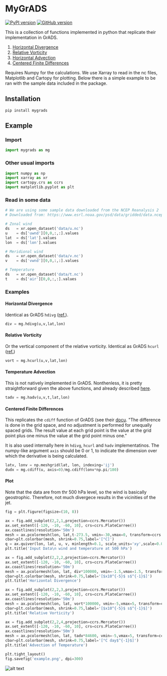 # MyGrADS

[![PyPI version](https://badge.fury.io/py/mygrads.svg)](https://badge.fury.io/py/mygrads) [![GitHub version](https://badge.fury.io/gh/davidmnielsen%2Fmygrads.svg)](https://badge.fury.io/gh/davidmnielsen%2Fmygrads) 

This is a collection of functions implemented in python that replicate their implementation in GrADS.

1. [Horizontal Divergence](#horizontal-divergence)
2. [Relative Vorticity](#relative-vorticity)
3. [Horizontal Advection](#horizontal-advection) 
4. [Centered Finite Differences](#centered-finite-differences)

Requires Numpy for the calculations. We use Xarray to read in the nc files, Matplotlib and Cartopy for plotting. Below there is a simple example to be ran with the sample data included in the package. 

## Installation

```
pip install mygrads
```

## Example

### Import
```python
import mygrads as mg
```

### Other usual imports
```python
import numpy as np
import xarray as xr
import cartopy.crs as ccrs
import matplotlib.pyplot as plt
```

### Read in some data

```python
# We are using some sample data downloaded from the NCEP Reanalysis 2
# Downloaded from: https://www.esrl.noaa.gov/psd/data/gridded/data.ncep.reanalysis2.html

# Zonal wind
ds   = xr.open_dataset('data/u.nc')
u    = ds['uwnd'][0,0,:,:].values
lat  = ds['lat'].values
lon  = ds['lon'].values

# Meridional wind
ds   = xr.open_dataset('data/v.nc')
v    = ds['vwnd'][0,0,:,:].values

# Temperature
ds   = xr.open_dataset('data/t.nc')
t    = ds['air'][0,0,:,:].values
```
### Examples

#### Horizontal Divergence

Identical as GrADS `hdivg` ([ref.](http://cola.gmu.edu/grads/gadoc/gradfunchdivg.html)).

```python
div = mg.hdivg(u,v,lat,lon)
```

#### Relative Vorticity

Or the vertical component of the relative vorticity. Identical as GrADS `hcurl` ([ref.](http://cola.gmu.edu/grads/gadoc/gradfunchcurl.html))

```python
vort = mg.hcurl(u,v,lat,lon)
```

#### Temperature Advection

This is not natively implemented in GrADS. Nonthenless, it is pretty straightforward given the above functions, and already described [here](http://cola.gmu.edu/grads/gadoc/gradfunccdiff.html).

```python
tadv = mg.hadv(u,v,t,lat,lon)
```

#### Centered Finite Differences

This replicates the `cdiff` function of GrADS (see their [docu](http://cola.gmu.edu/grads/gadoc/gradfunccdiff.html). "The difference is done in the grid space, and no adjustment is performed for unequally spaced grids. The result value at each grid point is the value at the grid point plus one minus the value at the grid point minus one."

It is also used internally here in `hdivg`, `hcurl` and `hadv` implementatinos. The numpy-like argument `axis` should be 0 or 1, to indicate the dimension over which the derivative is being calculated.

```python
latv, lonv = np.meshgrid(lat, lon, indexing='ij')
dudx = mg.cdiff(u, axis=0)/mg.cdiff(lonv*np.pi/180)
```

#### Plot

Note that the data are from thr 500 hPa level, so the wind is basically geostrophic. Therefore, not much divergece results in the vicinities of the jet. 

```python
fig = plt.figure(figsize=(10, 8))

ax = fig.add_subplot(2,2,1,projection=ccrs.Mercator())
ax.set_extent([-120, -10, -60, 10], crs=ccrs.PlateCarree())
ax.coastlines(resolution='50m')     
mesh = ax.pcolormesh(lon, lat,t-273.5, vmin=-30,vmax=0, transform=ccrs.PlateCarree(), cmap="Spectral_r")
cbar=plt.colorbar(mesh, shrink=0.75,label='[°C]')
q = ax.quiver(lon, lat, u, v, minlength=0.1, scale_units='xy',scale=0.0001, transform=ccrs.PlateCarree(), color='k',width=0.003)
plt.title('Input Data\n wind and temperature at 500 hPa')

ax = fig.add_subplot(2,2,2,projection=ccrs.Mercator())
ax.set_extent([-120, -10, -60, 10], crs=ccrs.PlateCarree())
ax.coastlines(resolution='50m')     
mesh = ax.pcolormesh(lon, lat, div*100000, vmin=-1.5,vmax=1.5, transform=ccrs.PlateCarree(), cmap="RdBu_r")
cbar=plt.colorbar(mesh, shrink=0.75,label='[$x10^{-5}$ s$^{-1}$]')
plt.title('Horizontal Divergence')

ax = fig.add_subplot(2,2,3,projection=ccrs.Mercator())
ax.set_extent([-120, -10, -60, 10], crs=ccrs.PlateCarree())
ax.coastlines(resolution='50m')     
mesh = ax.pcolormesh(lon, lat, vort*100000, vmin=-5,vmax=5, transform=ccrs.PlateCarree(), cmap="RdBu_r")
cbar=plt.colorbar(mesh, shrink=0.75,label='[$x10^{-5}$ s$^{-1}$]')
plt.title('Relative Vorticity')

ax = fig.add_subplot(2,2,4,projection=ccrs.Mercator())
ax.set_extent([-120, -10, -60, 10], crs=ccrs.PlateCarree())
ax.coastlines(resolution='50m')     
mesh = ax.pcolormesh(lon, lat, tadv*84600, vmin=-5,vmax=5, transform=ccrs.PlateCarree(), cmap="RdBu_r")
cbar=plt.colorbar(mesh, shrink=0.75,label='[°C day$^{-1}$]')
plt.title('Advection of Temperature')

plt.tight_layout()
fig.savefig('example.png', dpi=300)
```
![alt text](https://raw.githubusercontent.com/davidmnielsen/mygrads/master/example.png "example.png")









